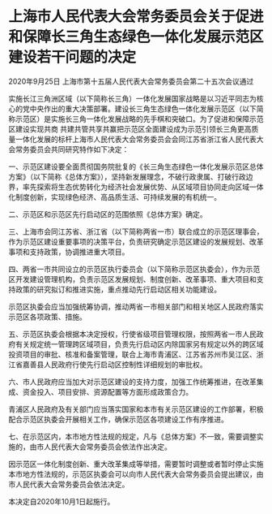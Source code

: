 # 上海市人民代表大会常务委员会关于促进和保障长三角生态绿色一体化发展示范区建设若干问题的决定

2020年9月25日 上海市第十五届人民代表大会常务委员会第二十五次会议通过



实施长江三角洲区域（以下简称长三角）一体化发展国家战略是以习近平同志为核心的党中央作出的重大决策部署。建设长三角生态绿色一体化发展示范区（以下简称示范区）是实施长三角一体化发展战略的先手棋和突破口。为了促进和保障示范区建设实现共商 共建共管共享共赢把示范区全面建设成为示范引领长三角更高质量一体化发展的标杆上海市人民代表大会常务委员会会同江苏省浙江省人民代表大会常务委员会共同研究特作如下决定：

一、示范区建设要全面贯彻国务院批复的《长三角生态绿色一体化发展示范区总体方案》（以下简称《总体方案》），坚持新发展理念，不破行政隶属、打破行政边界，率先探索将生态优势转化为经济社会发展优势、从区域项目协同走向区域一体化制度创新，实现绿色经济、高品质生活、可持续发展的有机统一。

二、示范区和示范区先行启动区的范围依照《总体方案》确定。

三、上海市会同江苏省、浙江省（以下简称两省一市）联合成立的示范区理事会，作为示范区建设重要事项的决策平台，负责研究确定示范区建设的发展规划、改革事项和支持政策，协调推进重大项目。

四、两省一市共同设立的示范区执行委员会（以下简称示范区执委会），作为示范区开发建设管理机构，负责示范区发展规划、制度创新、改革事项、重大项目和支持政策的研究拟订和推进实施，重点推动先行启动区相关功能建设。

示范区执委会应当加强统筹协调，推动两省一市相关部门和相关地区人民政府落实示范区各项政策、措施。

五、示范区执委会根据本决定授权，行使省级项目管理权限，按照两省一市人民政府有关规定统一管理跨区域项目，负责先行启动区内除国家另有规定以外的跨区域投资项目的审批、核准和备案管理，联合上海市青浦区、江苏省苏州市吴江区、浙江省嘉善县人民政府行使先行启动区控制性详细规划的审批权。

六、市人民政府应当加大对示范区建设的支持力度，加强工作统筹推进，在改革集成、资金投入、项目安排、资源配置等方面形成政策合力。

青浦区人民政府及有关部门应当落实国家和本市有关示范区建设的工作部署，积极配合示范区执委会开展相关工作，确保示范区各项建设工作有序推进。

七、在示范区内，本市地方性法规的规定，凡与《总体方案》不一致，需要调整实施的，由市人民代表大会常务委员会依法作出决定。

因示范区一体化制度创新、重大改革集成等举措，需要暂时调整或者暂时停止实施本市地方性法规的，示范区执委会可以向市人民代表大会常务委员会提出建议，由市人民代表大会常务委员会依法决定。

本决定自2020年10月1日起施行。